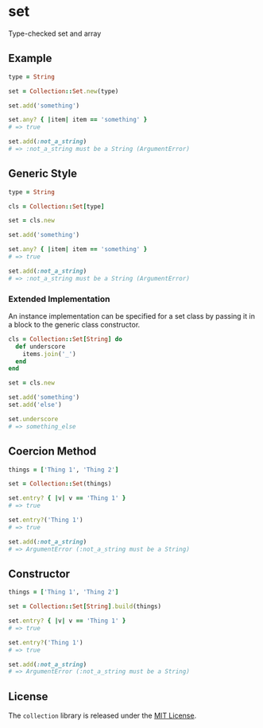 # set

Type-checked set and array

## Example

``` ruby
type = String

set = Collection::Set.new(type)

set.add('something')

set.any? { |item| item == 'something' }
# => true

set.add(:not_a_string)
# => :not_a_string must be a String (ArgumentError)
```

## Generic Style

``` ruby
type = String

cls = Collection::Set[type]

set = cls.new

set.add('something')

set.any? { |item| item == 'something' }
# => true

set.add(:not_a_string)
# => :not_a_string must be a String (ArgumentError)
```

### Extended Implementation

An instance implementation can be specified for a set class by passing it in a block to the generic class constructor.

``` ruby
cls = Collection::Set[String] do
  def underscore
    items.join('_')
  end
end

set = cls.new

set.add('something')
set.add('else')

set.underscore
# => something_else
```

## Coercion Method

``` ruby
things = ['Thing 1', 'Thing 2']

set = Collection::Set(things)

set.entry? { |v| v == 'Thing 1' }
# => true

set.entry?('Thing 1')
# => true

set.add(:not_a_string)
# => ArgumentError (:not_a_string must be a String)
```

## Constructor

``` ruby
things = ['Thing 1', 'Thing 2']

set = Collection::Set[String].build(things)

set.entry? { |v| v == 'Thing 1' }
# => true

set.entry?('Thing 1')
# => true

set.add(:not_a_string)
# => ArgumentError (:not_a_string must be a String)
```

## License

The `collection` library is released under the [MIT License](https://github.com/eventide-project/collection/blob/master/MIT-License.txt).

